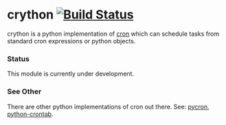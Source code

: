 # crython [![Build Status](https://travis-ci.org/ahawker/crython.png)](https://travis-ci.org/ahawker/crython)
crython is a python implementation of [cron](http://en.wikipedia.org/wiki/Cron) which can schedule tasks from standard cron expressions or python objects.

### Status
This module is currently under development.

### See Other
There are other python implementations of cron out there. See: [pycron](http://www.kalab.com/freeware/pycron/pycron.htm), [python-crontab](http://pypi.python.org/pypi/python-crontab/).